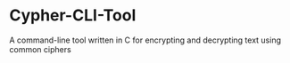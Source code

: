 # Cypher-CLI-Tool
A command-line tool written in C for encrypting and decrypting text using common ciphers
